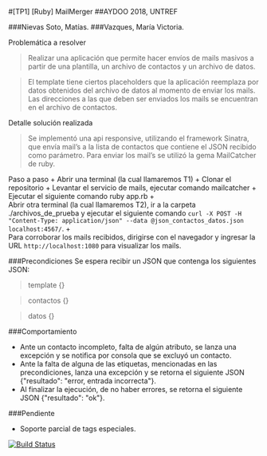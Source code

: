 #[TP1] [Ruby] MailMerger
##AYDOO 2018, UNTREF

###Nievas Soto, Matías.
###Vazques, María Victoria.

Problemática a resolver
>Realizar una aplicación que permite hacer envíos de mails masivos a partir de una plantilla, un archivo de contactos  y un archivo de datos.

>El template tiene ciertos placeholders que la aplicación reemplaza por datos obtenidos del archivo de datos al momento de enviar los mails.
Las direcciones a las que deben ser enviados los mails se encuentran en el archivo de contactos.



Detalle solución realizada
>Se implementó una api responsive, utilizando el framework Sinatra, que envía mail’s a la lista de contactos que contiene el JSON recibido como parámetro. Para enviar los mail’s se utilizó la gema MailCatcher de ruby.


Paso a paso
+
    Abrir una terminal (la cual llamaremos T1)
+
    Clonar el repositorio
+
    Levantar el servicio de mails, ejecutar comando mailcatcher
+
    Ejecutar el siguiente comando ruby app.rb
+    
    Abrir otra terminal (la cual llamaremos T2), ir a la carpeta ./archivos_de_prueba y ejecutar el siguiente comando `curl -X POST -H "Content-Type: application/json" --data @json_contactos_datos.json localhost:4567/`.
+    
    Para corroborar los mails recibidos, dirigirse con el navegador y ingresar la URL `http://localhost:1080` para visualizar los mails.

###Precondiciones
Se espera recibir un JSON que contenga los siguientes JSON:
>template {}

>contactos {}

>datos {}

###Comportamiento
+	Ante un contacto incompleto, falta de algún atributo, se lanza una excepción y se notifica por consola que se excluyó un contacto.
+	Ante la falta de alguna de las etiquetas, mencionadas en las precondiciones, lanza una excepción y se retorna el siguiente JSON {"resultado": "error, entrada incorrecta"}.
+	Al finalizar la ejecución, de no haber errores, se retorna el siguiente JSON {"resultado": "ok"}.

###Pendiente
+   Soporte parcial de tags especiales.


[![Build Status](https://travis-ci.org/MVictoriaV/aydoo-2018-tp-mail.svg?branch=master)](https://travis-ci.org/MVictoriaV/aydoo-2018-tp-mail)
